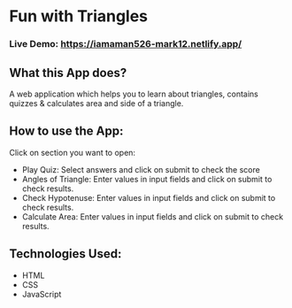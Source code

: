 # Fun with Triangles

### Live Demo: https://iamaman526-mark12.netlify.app/

## What this App does?
A web application which helps you to learn about triangles, contains quizzes & calculates area and side of a triangle.

## How to use the App:

Click on section you want to open:  
- Play Quiz: Select answers and click on submit to check the score  
- Angles of Triangle: Enter values in input fields and click on submit to check results.  
- Check Hypotenuse: Enter values in input fields and click on submit to check results.  
- Calculate Area: Enter values in input fields and click on submit to check results.

## Technologies Used:

- HTML
- CSS
- JavaScript